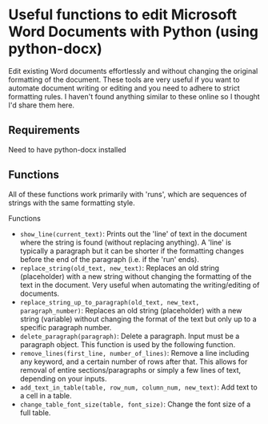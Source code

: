 # Useful functions to edit Microsoft Word Documents with Python (using python-docx)

Edit existing Word documents effortlessly and without changing the original formatting of the document. These tools are very useful if you want to automate document writing or editing and you need to adhere to strict formatting rules. I haven't found anything similar to these online so I thought I'd share them here.

## Requirements

Need to have python-docx installed

## Functions

All of these functions work primarily with 'runs', which are sequences of strings with the same formatting style.

Functions
- `show_line(current_text)`: Prints out the 'line' of text in the document where the string is found (without replacing anything). A 'line' is typically a paragraph but it can be shorter if the formatting changes before the end of the paragraph (i.e. if the 'run' ends).
- `replace_string(old_text, new_text)`: Replaces an old string (placeholder) with a new string without changing the formatting of the text in the document. Very useful when automating the writing/editing of documents.
- `replace_string_up_to_paragraph(old_text, new_text, paragraph_number)`: Replaces an old string (placeholder) with a new string (variable) without changing the format of the text
    but only up to a specific paragraph number.
- `delete_paragraph(paragraph)`: Delete a paragraph. Input must be a paragraph object. This function is used by the following function.
- `remove_lines(first_line, number_of_lines)`: Remove a line including any keyword, and a certain number of rows after that. This allows for removal of entire sections/paragraphs or simply a few lines of text, depending on your inputs.
- `add_text_in_table(table, row_num, column_num, new_text)`: Add text to a cell in a table.
- `change_table_font_size(table, font_size)`: Change the font size of a full table.

